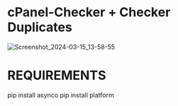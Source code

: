 # cPanel-Checker + Checker Duplicates

![Screenshot_2024-03-15_13-58-55](https://github.com/intestatarioerrato/cPanel-Checker-Checker-Duplicates/assets/163549334/d5a1f3c5-0819-4a0f-ac46-058ddb0b7a14)

# REQUIREMENTS
pip install asynco
pip install platform
